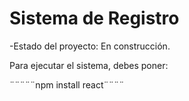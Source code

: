 <h1> Sistema de Registro </h1>

-Estado del proyecto: En construcción.

Para ejecutar el sistema, debes poner:

¨¨¨¨¨npm install react¨¨¨¨
